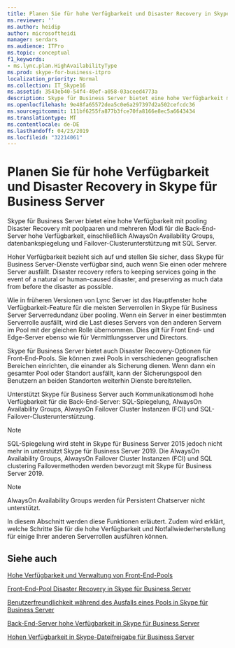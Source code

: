 ```yaml
---
title: Planen Sie für hohe Verfügbarkeit und Disaster Recovery in Skype für Business Server
ms.reviewer: ''
ms.author: heidip
author: microsoftheidi
manager: serdars
ms.audience: ITPro
ms.topic: conceptual
f1_keywords:
- ms.lync.plan.HighAvailabilityType
ms.prod: skype-for-business-itpro
localization_priority: Normal
ms.collection: IT_Skype16
ms.assetid: 3543eb40-54f4-49ef-a058-03aceed4773a
description: Skype für Business Server bietet eine hohe Verfügbarkeit mit pooling Disaster Recovery mit poolpaaren und mehreren Modi für die Back-End-Server hohe Verfügbarkeit, einschließlich AlwaysOn Availability Groups, datenbankspiegelung und Failover-Clusterunterstützung mit SQL Server.
ms.openlocfilehash: 9e48fa65572dea5c0e6a297397d2a502cefcdc36
ms.sourcegitcommit: 111bf6255fa877b3fce70fa8166e8ec5a6643434
ms.translationtype: MT
ms.contentlocale: de-DE
ms.lasthandoff: 04/23/2019
ms.locfileid: "32214061"
---
```

# <a name="plan-for-high-availability-and-disaster-recovery-in-skype-for-business-server"></a>Planen Sie für hohe Verfügbarkeit und Disaster Recovery in Skype für Business Server
 
Skype für Business Server bietet eine hohe Verfügbarkeit mit pooling Disaster Recovery mit poolpaaren und mehreren Modi für die Back-End-Server hohe Verfügbarkeit, einschließlich AlwaysOn Availability Groups, datenbankspiegelung und Failover-Clusterunterstützung mit SQL Server. 
  
Hoher Verfügbarkeit bezieht sich auf und stellen Sie sicher, dass Skype für Business Server-Dienste verfügbar sind, auch wenn Sie einen oder mehrere Server ausfällt. Disaster recovery refers to keeping services going in the event of a natural or human-caused disaster, and preserving as much data from before the disaster as possible.
  
Wie in früheren Versionen von Lync Server ist das Hauptfenster hohe Verfügbarkeit-Feature für die meisten Serverrollen in Skype für Business Server Serverredundanz über pooling. Wenn ein Server in einer bestimmten Serverrolle ausfällt, wird die Last dieses Servers von den anderen Servern im Pool mit der gleichen Rolle übernommen. Dies gilt für Front End- und Edge-Server ebenso wie für Vermittlungsserver und Directors.
  
Skype für Business Server bietet auch Disaster Recovery-Optionen für Front-End-Pools. Sie können zwei Pools in verschiedenen geografischen Bereichen einrichten, die einander als Sicherung dienen. Wenn dann ein gesamter Pool oder Standort ausfällt, kann der Sicherungspool den Benutzern an beiden Standorten weiterhin Dienste bereitstellen.
  
Unterstützt Skype für Business Server auch Kommunikationsmodi hohe Verfügbarkeit für die Back-End-Server: SQL-Spiegelung, AlwaysOn Availability Groups, AlwaysOn Failover Cluster Instanzen (FCI) und SQL-Failover-Clusterunterstützung.
  
> [!NOTE]
> SQL-Spiegelung wird steht in Skype für Business Server 2015 jedoch nicht mehr in unterstützt Skype für Business Server 2019. Die AlwaysOn Availability Groups, AlwaysOn Failover Cluster Instanzen (FCI) und SQL clustering Failovermethoden werden bevorzugt mit Skype für Business Server 2019.

> [!NOTE]
> AlwaysOn Availability Groups werden für Persistent Chatserver nicht unterstützt. 
  
In diesem Abschnitt werden diese Funktionen erläutert. Zudem wird erklärt, welche Schritte Sie für die hohe Verfügbarkeit und Notfallwiederherstellung für einige Ihrer anderen Serverrollen ausführen können. 
  
  
## <a name="see-also"></a>Siehe auch

[Hohe Verfügbarkeit und Verwaltung von Front-End-Pools](high-availability.md)
  
[Front-End-Pool Disaster Recovery in Skype für Business Server](disaster-recovery.md)
  
[Benutzerfreundlichkeit während des Ausfalls eines Pools in Skype für Business Server](user-experience.md)
  
[Back-End-Server hohe Verfügbarkeit in Skype für Business Server](back-end-server.md)
  
[Hohen Verfügbarkeit in Skype-Dateifreigabe für Business Server](file-sharing.md)
